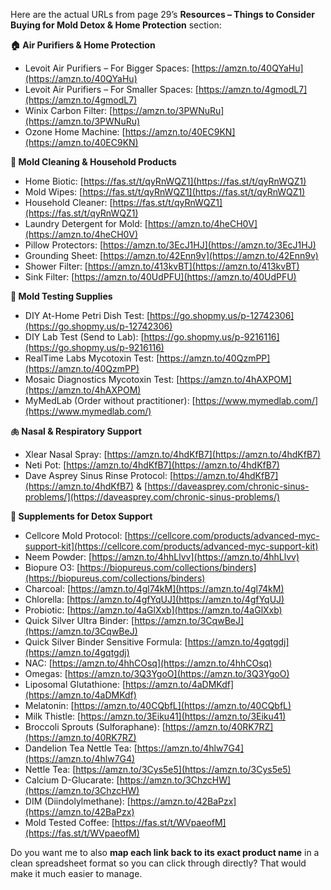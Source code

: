 Here are the actual URLs from page 29’s **Resources – Things to Consider Buying for Mold Detox & Home Protection** section:

**🏠 Air Purifiers & Home Protection**

* Levoit Air Purifiers – For Bigger Spaces: [https://amzn.to/40QYaHu](https://amzn.to/40QYaHu)
* Levoit Air Purifiers – For Smaller Spaces: [https://amzn.to/4gmodL7](https://amzn.to/4gmodL7)
* Winix Carbon Filter: [https://amzn.to/3PWNuRu](https://amzn.to/3PWNuRu)
* Ozone Home Machine: [https://amzn.to/40EC9KN](https://amzn.to/40EC9KN)

**🧼 Mold Cleaning & Household Products**

* Home Biotic: [https://fas.st/t/qyRnWQZ1](https://fas.st/t/qyRnWQZ1)
* Mold Wipes: [https://fas.st/t/qyRnWQZ1](https://fas.st/t/qyRnWQZ1)
* Household Cleaner: [https://fas.st/t/qyRnWQZ1](https://fas.st/t/qyRnWQZ1)
* Laundry Detergent for Mold: [https://amzn.to/4heCH0V](https://amzn.to/4heCH0V)
* Pillow Protectors: [https://amzn.to/3EcJ1HJ](https://amzn.to/3EcJ1HJ)
* Grounding Sheet: [https://amzn.to/42Enn9v](https://amzn.to/42Enn9v)
* Shower Filter: [https://amzn.to/413kvBT](https://amzn.to/413kvBT)
* Sink Filter: [https://amzn.to/40UdPFU](https://amzn.to/40UdPFU)

**🧪 Mold Testing Supplies**

* DIY At-Home Petri Dish Test: [https://go.shopmy.us/p-12742306](https://go.shopmy.us/p-12742306)
* DIY Lab Test (Send to Lab): [https://go.shopmy.us/p-9216116](https://go.shopmy.us/p-9216116)
* RealTime Labs Mycotoxin Test: [https://amzn.to/40QzmPP](https://amzn.to/40QzmPP)
* Mosaic Diagnostics Mycotoxin Test: [https://amzn.to/4hAXPOM](https://amzn.to/4hAXPOM)
* MyMedLab (Order without practitioner): [https://www.mymedlab.com/](https://www.mymedlab.com/)

**🫁 Nasal & Respiratory Support**

* Xlear Nasal Spray: [https://amzn.to/4hdKfB7](https://amzn.to/4hdKfB7)
* Neti Pot: [https://amzn.to/4hdKfB7](https://amzn.to/4hdKfB7)
* Dave Asprey Sinus Rinse Protocol: [https://amzn.to/4hdKfB7](https://amzn.to/4hdKfB7) & [https://daveasprey.com/chronic-sinus-problems/](https://daveasprey.com/chronic-sinus-problems/)

**💊 Supplements for Detox Support**

* Cellcore Mold Protocol: [https://cellcore.com/products/advanced-myc-support-kit](https://cellcore.com/products/advanced-myc-support-kit)
* Neem Powder: [https://amzn.to/4hhLlvv](https://amzn.to/4hhLlvv)
* Biopure O3: [https://biopureus.com/collections/binders](https://biopureus.com/collections/binders)
* Charcoal: [https://amzn.to/4gl74kM](https://amzn.to/4gl74kM)
* Chlorella: [https://amzn.to/4gfYqUJ](https://amzn.to/4gfYqUJ)
* Probiotic: [https://amzn.to/4aGlXxb](https://amzn.to/4aGlXxb)
* Quick Silver Ultra Binder: [https://amzn.to/3CqwBeJ](https://amzn.to/3CqwBeJ)
* Quick Silver Binder Sensitive Formula: [https://amzn.to/4gqtgdj](https://amzn.to/4gqtgdj)
* NAC: [https://amzn.to/4hhCOsq](https://amzn.to/4hhCOsq)
* Omegas: [https://amzn.to/3Q3YgoO](https://amzn.to/3Q3YgoO)
* Liposomal Glutathione: [https://amzn.to/4aDMKdf](https://amzn.to/4aDMKdf)
* Melatonin: [https://amzn.to/40CQbfL](https://amzn.to/40CQbfL)
* Milk Thistle: [https://amzn.to/3Eiku41](https://amzn.to/3Eiku41)
* Broccoli Sprouts (Sulforaphane): [https://amzn.to/40RK7RZ](https://amzn.to/40RK7RZ)
* Dandelion Tea Nettle Tea: [https://amzn.to/4hlw7G4](https://amzn.to/4hlw7G4)
* Nettle Tea: [https://amzn.to/3Cys5e5](https://amzn.to/3Cys5e5)
* Calcium D-Glucarate: [https://amzn.to/3ChzcHW](https://amzn.to/3ChzcHW)
* DIM (Diindolylmethane): [https://amzn.to/42BaPzx](https://amzn.to/42BaPzx)
* Mold Tested Coffee: [https://fas.st/t/WVpaeofM](https://fas.st/t/WVpaeofM)

Do you want me to also **map each link back to its exact product name** in a clean spreadsheet format so you can click through directly? That would make it much easier to manage.
